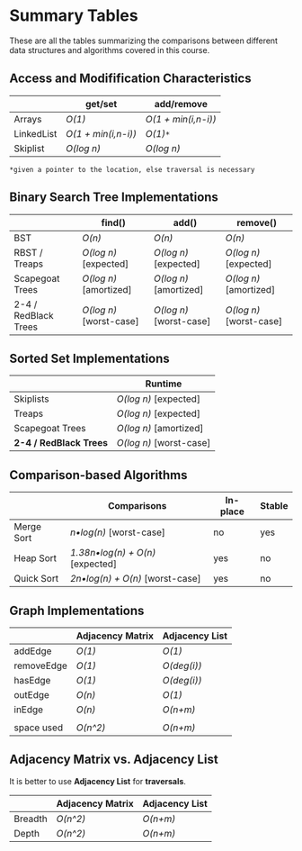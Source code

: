 # Summary Tables

These are all the tables summarizing the comparisons between different data structures and algorithms covered in this course.

## Access and Modifification Characteristics

|            | get/set             | add/remove          |
|------------|---------------------|---------------------|
| Arrays     | _O(1)_              | _O(1 + min(i,n-i))_ |
| LinkedList | _O(1 + min(i,n-i))_ | _O(1)`*`_           |
| Skiplist   | _O(log n)_          | _O(log n)_          |

`*given a pointer to the location, else traversal is necessary`

## Binary Search Tree Implementations

|                       | find()                 | add()                  | remove()               |
|------------------|------------------------|------------------------|------------------------|
| BST                   | _O(n)_                 | _O(n)_                 | _O(n)_                 |
| RBST / Treaps         | _O(log n)_ [expected]  | _O(log n)_ [expected]  | _O(log n)_ [expected]  |
| Scapegoat Trees       | _O(log n)_ [amortized] | _O(log n)_ [amortized] | _O(log n)_ [amortized] |
| 2-4 / RedBlack Trees  | _O(log n)_ [worst-case] | _O(log n)_ [worst-case] | _O(log n)_ [worst-case] |

## Sorted Set Implementations

|                          | Runtime                 |
|--------------------------|-------------------------|
| Skiplists                | _O(log n)_ [expected]   |
| Treaps                   | _O(log n)_ [expected]   |
| Scapegoat Trees          | _O(log n)_ [amortized]  |
| **2-4 / RedBlack Trees** | _O(log n)_ [worst-case] |

## Comparison-based Algorithms

|            | Comparisons                      | In-place | Stable |
|------------|----------------------------------|----------|--------|
| Merge Sort | _n•log(n)_ [worst-case]          | no       | yes    |
| Heap Sort  | _1.38n•log(n) + O(n)_ [expected] | yes      | no     |
| Quick Sort | _2n•log(n) + O(n)_ [worst-case]  | yes      | no     |

## Graph Implementations

|            | Adjacency Matrix    | Adjacency List      |
|------------|---------------------|---------------------|
| addEdge    | _O(1)_              | _O(1)_              |
| removeEdge | _O(1)_              | _O(deg(i))_         |
| hasEdge    | _O(1)_              | _O(deg(i))_         |
| outEdge    | _O(n)_              | _O(1)_              |
| inEdge     | _O(n)_              | _O(n+m)_            |
|            |                     |                     |
| space used | _O(n^2)_            | _O(n+m)_            |

## Adjacency Matrix vs. Adjacency List

It is better to use **Adjacency List** for **traversals**.

|            | Adjacency Matrix    | Adjacency List      |
|------------|---------------------|---------------------|
| Breadth    | _O(n^2)_            | _O(n+m)_            |
| Depth      | _O(n^2)_            | _O(n+m)_            |